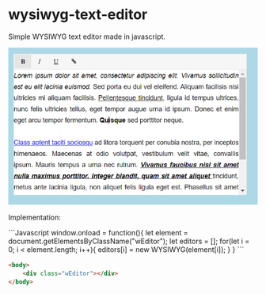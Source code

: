 # wysiwyg-text-editor
Simple WYSIWYG text editor made in javascript.

![preview](https://github.com/andem20/wysiwyg-text-editor/blob/master/preview.png)
<p>
  Implementation:
</p>
```Javascript
window.onload = function(){
	let element = document.getElementsByClassName("wEditor");
	let editors = [];
	for(let i = 0; i < element.length; i++){
		editors[i] = new WYSIWYG(element[i]);
	}
}
```

```html
<body>
	<div class="wEditor"></div>
</body>
```
